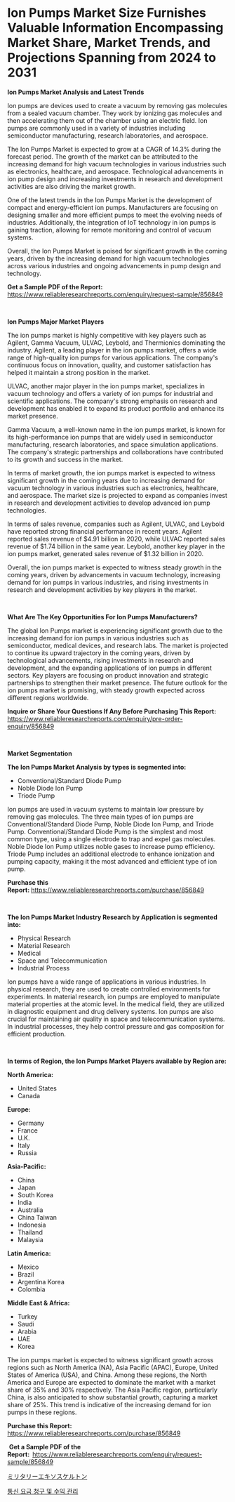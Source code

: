 <p><h1>Ion Pumps Market Size Furnishes Valuable Information Encompassing Market Share, Market Trends, and Projections Spanning from 2024 to 2031</h1></p><p><strong>Ion Pumps Market Analysis and Latest Trends</strong></p>
<p><p>Ion pumps are devices used to create a vacuum by removing gas molecules from a sealed vacuum chamber. They work by ionizing gas molecules and then accelerating them out of the chamber using an electric field. Ion pumps are commonly used in a variety of industries including semiconductor manufacturing, research laboratories, and aerospace.</p><p>The Ion Pumps Market is expected to grow at a CAGR of 14.3% during the forecast period. The growth of the market can be attributed to the increasing demand for high vacuum technologies in various industries such as electronics, healthcare, and aerospace. Technological advancements in ion pump design and increasing investments in research and development activities are also driving the market growth.</p><p>One of the latest trends in the Ion Pumps Market is the development of compact and energy-efficient ion pumps. Manufacturers are focusing on designing smaller and more efficient pumps to meet the evolving needs of industries. Additionally, the integration of IoT technology in ion pumps is gaining traction, allowing for remote monitoring and control of vacuum systems.</p><p>Overall, the Ion Pumps Market is poised for significant growth in the coming years, driven by the increasing demand for high vacuum technologies across various industries and ongoing advancements in pump design and technology.</p></p>
<p><strong>Get a Sample PDF of the Report:&nbsp;</strong> <a href="https://www.reliableresearchreports.com/enquiry/request-sample/856849">https://www.reliableresearchreports.com/enquiry/request-sample/856849</a></p>
<p>&nbsp;</p>
<p><strong>Ion Pumps Major Market Players</strong></p>
<p><p>The ion pumps market is highly competitive with key players such as Agilent, Gamma Vacuum, ULVAC, Leybold, and Thermionics dominating the industry. Agilent, a leading player in the ion pumps market, offers a wide range of high-quality ion pumps for various applications. The company's continuous focus on innovation, quality, and customer satisfaction has helped it maintain a strong position in the market.</p><p>ULVAC, another major player in the ion pumps market, specializes in vacuum technology and offers a variety of ion pumps for industrial and scientific applications. The company's strong emphasis on research and development has enabled it to expand its product portfolio and enhance its market presence.</p><p>Gamma Vacuum, a well-known name in the ion pumps market, is known for its high-performance ion pumps that are widely used in semiconductor manufacturing, research laboratories, and space simulation applications. The company's strategic partnerships and collaborations have contributed to its growth and success in the market.</p><p>In terms of market growth, the ion pumps market is expected to witness significant growth in the coming years due to increasing demand for vacuum technology in various industries such as electronics, healthcare, and aerospace. The market size is projected to expand as companies invest in research and development activities to develop advanced ion pump technologies.</p><p>In terms of sales revenue, companies such as Agilent, ULVAC, and Leybold have reported strong financial performance in recent years. Agilent reported sales revenue of $4.91 billion in 2020, while ULVAC reported sales revenue of $1.74 billion in the same year. Leybold, another key player in the ion pumps market, generated sales revenue of $1.32 billion in 2020.</p><p>Overall, the ion pumps market is expected to witness steady growth in the coming years, driven by advancements in vacuum technology, increasing demand for ion pumps in various industries, and rising investments in research and development activities by key players in the market.</p></p>
<p>&nbsp;</p>
<p><strong>What Are The Key Opportunities For Ion Pumps Manufacturers?</strong></p>
<p><p>The global Ion Pumps market is experiencing significant growth due to the increasing demand for ion pumps in various industries such as semiconductor, medical devices, and research labs. The market is projected to continue its upward trajectory in the coming years, driven by technological advancements, rising investments in research and development, and the expanding applications of ion pumps in different sectors. Key players are focusing on product innovation and strategic partnerships to strengthen their market presence. The future outlook for the ion pumps market is promising, with steady growth expected across different regions worldwide.</p></p>
<p><strong>Inquire or Share Your Questions If Any Before Purchasing This Report:</strong> <a href="https://www.reliableresearchreports.com/enquiry/pre-order-enquiry/856849">https://www.reliableresearchreports.com/enquiry/pre-order-enquiry/856849</a></p>
<p>&nbsp;</p>
<p><strong>Market Segmentation</strong></p>
<p><strong>The Ion Pumps Market Analysis by types is segmented into:</strong></p>
<p><ul><li>Conventional/Standard Diode Pump</li><li>Noble Diode Ion Pump</li><li>Triode Pump</li></ul></p>
<p><p>Ion pumps are used in vacuum systems to maintain low pressure by removing gas molecules. The three main types of ion pumps are Conventional/Standard Diode Pump, Noble Diode Ion Pump, and Triode Pump. Conventional/Standard Diode Pump is the simplest and most common type, using a single electrode to trap and expel gas molecules. Noble Diode Ion Pump utilizes noble gases to increase pump efficiency. Triode Pump includes an additional electrode to enhance ionization and pumping capacity, making it the most advanced and efficient type of ion pump.</p></p>
<p><strong>Purchase this Report:&nbsp;</strong><a href="https://www.reliableresearchreports.com/purchase/856849">https://www.reliableresearchreports.com/purchase/856849</a></p>
<p>&nbsp;</p>
<p><strong>The Ion Pumps Market Industry Research by Application is segmented into:</strong></p>
<p><ul><li>Physical Research</li><li>Material Research</li><li>Medical</li><li>Space and Telecommunication</li><li>Industrial Process</li></ul></p>
<p><p>Ion pumps have a wide range of applications in various industries. In physical research, they are used to create controlled environments for experiments. In material research, ion pumps are employed to manipulate material properties at the atomic level. In the medical field, they are utilized in diagnostic equipment and drug delivery systems. Ion pumps are also crucial for maintaining air quality in space and telecommunication systems. In industrial processes, they help control pressure and gas composition for efficient production.</p></p>
<p>&nbsp;</p>
<p><strong>In terms of Region, the Ion Pumps Market Players available by Region are:</strong></p>
<p>
    <p> <strong> North America: </strong>
        <ul>
            <li>United States</li>
            <li>Canada</li>
        </ul>
        </p> 
    <p> <strong> Europe: </strong>
        <ul>
            <li>Germany</li>
            <li>France</li>
            <li>U.K.</li>
            <li>Italy</li>
            <li>Russia</li>
        </ul>
        </p> 
    <p> <strong> Asia-Pacific: </strong>
        <ul>
            <li>China</li>
            <li>Japan</li>
            <li>South Korea</li>
            <li>India</li>
            <li>Australia</li>
            <li>China Taiwan</li>
            <li>Indonesia</li>
            <li>Thailand</li>
            <li>Malaysia</li>
        </ul>
        </p> 
    <p> <strong> Latin America: </strong>
        <ul>
            <li>Mexico</li>
            <li>Brazil</li>
            <li>Argentina Korea</li>
            <li>Colombia</li>
        </ul>
        </p> 
    <p> <strong> Middle East & Africa: </strong>
        <ul>
            <li>Turkey</li>
            <li>Saudi</li>
            <li>Arabia</li>
            <li>UAE</li>
            <li>Korea</li>
        </ul>
    </p>
    </p>
<p><p>The ion pumps market is expected to witness significant growth across regions such as North America (NA), Asia Pacific (APAC), Europe, United States of America (USA), and China. Among these regions, the North America and Europe are expected to dominate the market with a market share of 35% and 30% respectively. The Asia Pacific region, particularly China, is also anticipated to show substantial growth, capturing a market share of 25%. This trend is indicative of the increasing demand for ion pumps in these regions.</p></p>
<p><strong>Purchase this Report: </strong><a href="https://www.reliableresearchreports.com/purchase/856849">https://www.reliableresearchreports.com/purchase/856849</a></p>
<p>&nbsp;<strong>Get a Sample PDF of the Report:&nbsp;&nbsp;</strong><a href="https://www.reliableresearchreports.com/enquiry/request-sample/856849">https://www.reliableresearchreports.com/enquiry/request-sample/856849</a></p>
<p><strong></strong></p>
<p><p><a href="https://github.com/ppmazlotr77499/Market-Research-Report-List-1/blob/main/32995139317.md">ミリタリーエキソスケルトン</a></p><p><a href="https://github.com/idcefvhkdut6/Market-Research-Report-List-1/blob/main/53712748503.md">통신 요금 청구 및 수익 관리</a></p></p>
